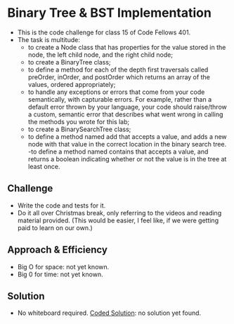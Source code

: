 # Binary Tree & BST Implementation

- This is the code challenge for class 15 of Code Fellows 401.
- The task is multitude:
  - to create a Node class that has properties for the value stored in the node, the left child node, and the right child node;
  - to create a BinaryTree class;
  - to define a method for each of the depth first traversals called preOrder, inOrder, and postOrder which returns an array of the values, ordered appropriately;
  - to handle any exceptions or errors that come from your code semantically, with capturable errors. For example, rather than a default error thrown by your language, your code should raise/throw a custom, semantic error that describes what went wrong in calling the methods you wrote for this lab;
  - to create a BinarySearchTree class;
  - to define a method named add that accepts a value, and adds a new node with that value in the correct location in the binary search tree.
  -to define a method named contains that accepts a value, and returns a boolean indicating whether or not the value is in the tree at least once.

## Challenge

- Write the code and tests for it.
- Do it all over Christmas break, only referring to the videos and reading material provided. (This would be easier, I feel like, if we were getting paid to learn on our own.)

## Approach & Efficiency

- Big O for space: not yet known.
- Big 0 for time: not yet known.

## Solution

- No whiteboard required.
[Coded Solution](./tree.js): no solution yet found.
